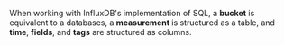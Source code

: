 When working with InfluxDB's implementation of SQL, a **bucket** is equivalent
to a databases, a **measurement** is structured as a table, and **time**,
**fields**, and **tags** are structured as columns.